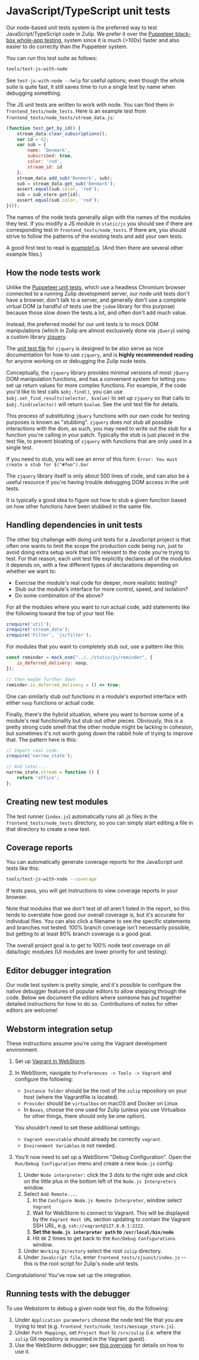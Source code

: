 # JavaScript/TypeScript unit tests

Our node-based unit tests system is the preferred way to test
JavaScript/TypeScript code in Zulip. We prefer it over the [Puppeteer
black-box whole-app testing](../testing/testing-with-puppeteer.md),
system since it is much (>100x) faster and also easier to do correctly
than the Puppeteer system.

You can run this test suite as follows:

```bash
tools/test-js-with-node
```

See `test-js-with-node --help` for useful options; even though the
whole suite is quite fast, it still saves time to run a single test by
name when debugging something.

The JS unit tests are written to work with node. You can find them
in `frontend_tests/node_tests`. Here is an example test from
`frontend_tests/node_tests/stream_data.js`:

```js
(function test_get_by_id() {
    stream_data.clear_subscriptions();
    var id = 42;
    var sub = {
        name: 'Denmark',
        subscribed: true,
        color: 'red',
        stream_id: id
    };
    stream_data.add_sub('Denmark', sub);
    sub = stream_data.get_sub('Denmark');
    assert.equal(sub.color, 'red');
    sub = sub_store.get(id);
    assert.equal(sub.color, 'red');
}());
```

The names of the node tests generally align with the names of the
modules they test. If you modify a JS module in `static/js` you should
see if there are corresponding test in `frontend_tests/node_tests`. If
there are, you should strive to follow the patterns of the existing tests
and add your own tests.

A good first test to read is
[example1.js](https://github.com/zulip/zulip/blob/main/frontend_tests/node_tests/example1.js).
(And then there are several other example files.)

## How the node tests work

Unlike the [Puppeteer unit tests](../testing/testing-with-puppeteer.md),
which use a headless Chromium browser connected to a running Zulip
development server, our node unit tests don't have a browser, don't
talk to a server, and generally don't use a complete virtual DOM (a
handful of tests use the `jsdom` library for this purpose) because
those slow down the tests a lot, and often don't add much value.

Instead, the preferred model for our unit tests is to mock DOM
manipulations (which in Zulip are almost exclusively done via
`jQuery`) using a custom library
[zjquery](https://github.com/zulip/zulip/blob/main/frontend_tests/zjsunit/zjquery.js).

The
[unit test file](https://github.com/zulip/zulip/blob/main/frontend_tests/node_tests/zjquery.js)
for `zjquery` is designed to be also serve as nice documentation for
how to use `zjquery`, and is **highly recommended reading** for anyone
working on or debugging the Zulip node tests.

Conceptually, the `zjquery` library provides minimal versions of most
`jQuery` DOM manipulation functions, and has a convenient system for
letting you set up return values for more complex functions. For
example, if the code you'd like to test calls `$obj.find()`, you can
use `$obj.set_find_results(selector, $value)` to set up `zjquery` so
that calls to `$obj.find(selector)` will return `$value`. See the unit
test file for details.

This process of substituting `jQuery` functions with our own code for
testing purposes is known as "stubbing". `zjquery` does not stub all
possible interactions with the dom, as such, you may need to write out
the stub for a function you're calling in your patch. Typically the stub
is just placed in the test file, to prevent bloating of `zjquery`
with functions that are only used in a single test.

If you need to stub, you will see an error of this form:
`Error: You must create a stub for $("#foo").bar`

The `zjquery` library itself is only about 500 lines of code, and can
also be a useful resource if you're having trouble debugging DOM
access in the unit tests.

It is typically a good idea to figure out how to stub a given function
based on how other functions have been stubbed in the same file.

## Handling dependencies in unit tests

The other big challenge with doing unit tests for a JavaScript project
is that often one wants to limit the scope the production code being
run, just to avoid doing extra setup work that isn't relevant to the
code you're trying to test. For that reason, each unit test file
explicitly declares all of the modules it depends on, with a few
different types of declarations depending on whether we want to:

- Exercise the module's real code for deeper, more realistic testing?
- Stub out the module's interface for more control, speed, and
  isolation?
- Do some combination of the above?

For all the modules where you want to run actual code, add statements
like the following toward the top of your test file:

```js
zrequire('util');
zrequire('stream_data');
zrequire('Filter', 'js/filter');
```

For modules that you want to completely stub out, use a pattern like
this:

```js
const reminder = mock_esm("../../static/js/reminder", {
    is_deferred_delivery: noop,
});

// then maybe further down
reminder.is_deferred_delivery = () => true;
```

One can similarly stub out functions in a module's exported interface
with either `noop` functions or actual code.

Finally, there's the hybrid situation, where you want to borrow some
of a module's real functionality but stub out other pieces. Obviously,
this is a pretty strong code smell that the other module might be
lacking in cohesion, but sometimes it's not worth going down the
rabbit hole of trying to improve that. The pattern here is this:

```js
// Import real code.
zrequire('narrow_state');

// And later...
narrow_state.stream = function () {
    return 'office';
};
```

## Creating new test modules

The test runner (`index.js`) automatically runs all .js files in the
`frontend_tests/node_tests` directory, so you can simply start editing a file
in that directory to create a new test.

## Coverage reports

You can automatically generate coverage reports for the JavaScript unit
tests like this:

```bash
tools/test-js-with-node --coverage
```

If tests pass, you will get instructions to view coverage reports
in your browser.

Note that modules that we don't test _at all_ aren't listed in the
report, so this tends to overstate how good our overall coverage is,
but it's accurate for individual files. You can also click a filename
to see the specific statements and branches not tested. 100% branch
coverage isn't necessarily possible, but getting to at least 80%
branch coverage is a good goal.

The overall project goal is to get to 100% node test coverage on all
data/logic modules (UI modules are lower priority for unit testing).

## Editor debugger integration

Our node test system is pretty simple, and it's possible to configure
the native debugger features of popular editors to allow stepping
through the code. Below we document the editors where someone has put
together detailed instructions for how to do so. Contributions of
notes for other editors are welcome!

## Webstorm integration setup

These instructions assume you're using the Vagrant development environment.

1. Set up [Vagrant in WebStorm][vagrant-webstorm].

2. In WebStorm, navigate to `Preferences -> Tools -> Vagrant` and
   configure the following:

   - `Instance folder` should be the root of the `zulip` repository on
     your host (where the Vagrantfile is located).
   - `Provider` should be `virtualbox` on macOS and Docker on Linux
   - In `Boxes`, choose the one used for Zulip (unless you use
     Virtualbox for other things, there should only be one option).

   You shouldn't need to set these additional settings:

   - `Vagrant executable` should already be correctly `vagrant`.
   - `Environment Variables` is not needed.

3. You'll now need to set up a WebStorm "Debug Configuration". Open
   the `Run/Debug Configuration` menu and create a new `Node.js` config:
   1. Under `Node interpreter:` click the 3 dots to the right side and
      click on the little plus in the bottom left of the
      `Node.js Interpreters` window.
   1. Select `Add Remote...`.
      1. In the `Configure Node.js Remote Interpreter`, window select `Vagrant`
      1. Wait for WebStorm to connect to Vagrant. This will be displayed
         by the `Vagrant Host URL` section updating to contain the Vagrant
         SSH URL, e.g. `ssh://vagrant@127.0.0.1:2222`.
      1. **Set the `Node.js interpreter path` to `/usr/local/bin/node`**
      1. Hit `OK` 2 times to get back to the `Run/Debug Configurations` window.
   1. Under `Working Directory` select the root `zulip` directory.
   1. Under `JavaScript file`, enter `frontend_tests/zjsunit/index.js`
      -- this is the root script for Zulip's node unit tests.

Congratulations! You've now set up the integration.

## Running tests with the debugger

To use Webstorm to debug a given node test file, do the following:

1. Under `Application parameters` choose the node test file that you
   are trying to test (e.g. `frontend_tests/node_tests/message_store.js`).
1. Under `Path Mappings`, set `Project Root` to `/srv/zulip`
   (i.e. where the `zulip` Git repository is mounted in the Vagrant guest).
1. Use the WebStorm debugger; see [this overview][webstorm-debugging]
   for details on how to use it.

[webstorm-debugging]: https://blog.jetbrains.com/webstorm/2018/01/how-to-debug-with-webstorm/
[vagrant-webstorm]: https://www.jetbrains.com/help/webstorm/vagrant-support.html?section=Windows%20or%20Linux
